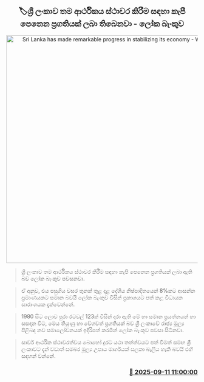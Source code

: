 <p align='center'><b><h2 align='center' title='Sri Lanka has made remarkable progress in stabilizing its economy - World Bank'>🏷ශ්‍රී ලංකාව තම ආර්ථිකය ස්ථාවර කිරීම සඳහා කැපී පෙනෙන ප්‍රගතියක් ලබා තිබෙනවා - ලෝක බැංකුව</h2></b></p>
<p align='center'><img src='https://helakuru.sgp1.cdn.digitaloceanspaces.com/esana/images/lib/world-bank-1[1].jpg' width='600' alt='Sri Lanka has made remarkable progress in stabilizing its economy - World Bank'></p>

> ශ්‍රී ලංකාව තම ආර්ථිකය ස්ථාවර කිරීම සඳහා කැපී පෙනෙන ප්‍රගතියක් ලබා ඇති බව ලෝක බැංකුව පවසනවා.

> ඒ අනුව, එය පසුගිය වසර තුනක් තුළ දළ දේශීය නිෂ්පාදිතයෙන් 8%කට ආසන්න ප්‍රමාණයකට සමාන බවයි ලෝක බැංකුව විසින් ප්‍රකාශයට පත් කළ විධායක සාරාංශයක දැක්වෙන්නේ.

> 1980 සිට ලොව පුරා රටවල් 123ක් විසින් දරා ඇති මේ හා සමාන ප්‍රයත්නයන් හා සසඳන විට, මෙය තියුණු හා වේගවත් ප්‍රගතියක් බව ශ්‍රී ලංකාවේ රාජ්‍ය මූල්‍ය පිළිබඳ නව සමාලෝචනයක් ඉදිරිපත් කරමින් ලෝක බැංකුව පවසා සිටිනවා.

> සාර්ව ආර්ථික ස්ථාවරත්වය බොහෝ දුරට යථා තත්ත්වයට පත් වීමත් සමඟ ශ්‍රී ලංකාවට දැන් වඩාත් සමබර මූල්‍ය උපාය මාර්ගයක් සලකා බැලිය හැකි බවයි එහි සඳහන් වන්නේ.



<h3 align='right'><a href='https://www.helakuru.lk/esana/p/113519/'>📅 2025-09-11 11:00:00</a></h3>
